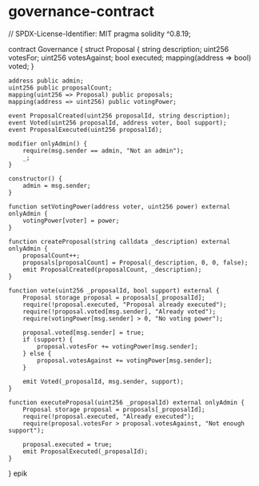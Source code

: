 # governance-contract
// SPDX-License-Identifier: MIT
pragma solidity ^0.8.19;

contract Governance {
    struct Proposal {
        string description;
        uint256 votesFor;
        uint256 votesAgainst;
        bool executed;
        mapping(address => bool) voted;
    }
    
    address public admin;
    uint256 public proposalCount;
    mapping(uint256 => Proposal) public proposals;
    mapping(address => uint256) public votingPower;
    
    event ProposalCreated(uint256 proposalId, string description);
    event Voted(uint256 proposalId, address voter, bool support);
    event ProposalExecuted(uint256 proposalId);
    
    modifier onlyAdmin() {
        require(msg.sender == admin, "Not an admin");
        _;
    }
    
    constructor() {
        admin = msg.sender;
    }
    
    function setVotingPower(address voter, uint256 power) external onlyAdmin {
        votingPower[voter] = power;
    }
    
    function createProposal(string calldata _description) external onlyAdmin {
        proposalCount++;
        proposals[proposalCount] = Proposal(_description, 0, 0, false);
        emit ProposalCreated(proposalCount, _description);
    }
    
    function vote(uint256 _proposalId, bool support) external {
        Proposal storage proposal = proposals[_proposalId];
        require(!proposal.executed, "Proposal already executed");
        require(!proposal.voted[msg.sender], "Already voted");
        require(votingPower[msg.sender] > 0, "No voting power");
        
        proposal.voted[msg.sender] = true;
        if (support) {
            proposal.votesFor += votingPower[msg.sender];
        } else {
            proposal.votesAgainst += votingPower[msg.sender];
        }
        
        emit Voted(_proposalId, msg.sender, support);
    }
    
    function executeProposal(uint256 _proposalId) external onlyAdmin {
        Proposal storage proposal = proposals[_proposalId];
        require(!proposal.executed, "Already executed");
        require(proposal.votesFor > proposal.votesAgainst, "Not enough support");
        
        proposal.executed = true;
        emit ProposalExecuted(_proposalId);
    }
}
epik
